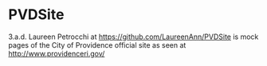 # PVDSite

3.a.d. Laureen Petrocchi at 
https://github.com/LaureenAnn/PVDSite is 
mock pages of the City of Providence official site as seen at 
http://www.providenceri.gov/ 

